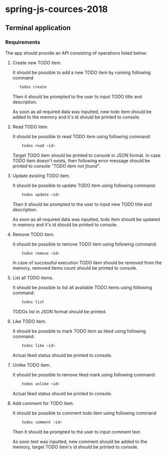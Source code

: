 # spring-js-cources-2018

## Terminal application

### Requirements

The app should provide an API consisting of operations listed below:

1. Create new TODO item.
    
    It should be possible to add a new TODO item by running following command
    ```bash
       todos create
    ``` 
    Then it should be prompted to the user to input TODO title and description.
    
    As soon as all required data was inputted, new todo item should be added to the memory and it's id should be printed to console.
    
2. Read TODO item.
    
    It should be possible to read TODO item using following command:
    ```bash
        todos read <id>
    ```
    Target TODO item should be printed to console in JSON format. In case TODO item doesn't exists, then following error message should be printed to console *"TODO item <id> not found"*.
    
3. Update existing TODO item.
    
    It should be possible to update TODO item using following command:
    ```bash
        todos update <id>
    ```
    
    Then it should be prompted to the user to input new TODO title and description.
    
    As soon as all required data was inputted, todo item should be updated in memory and it's id should be printed to console.
    
4. Remove TODO item.
    
    It should be possible to remove TODO item using following command:
    ```bash
        todos remove <id>
    ```
    
    In case of successful execution TODO item should be removed from the memory, removed items count should be printed to console.

5. List all TODO items.

    It should be possible to list all available TODO items using following command:
    
    ```bash
        todos list
    ```

    TODOs list in JSON format should be printed.

6. Like TODO item.

    It should be possible to mark TODO item as liked using following command:
    
    ```bash
        todos like <id>
    ```
    
    Actual liked status should be printed to console.
    
7. Unlike TODO item.

    It should be possible to remove liked mark using following command:
    
    ```bash
        todos unlike <id>
    ```
    
    Actual liked status should be printed to console.

7. Add comment for TODO item.

    It should be possible to comment todo item using following command
    
    ```bash
        todos comment <id>
    ```

    Then it should be prompted to the user to input comment text.
        
    As soon text was inputted, new comment should be added to the memory, target TODO item's id should be printed to console.

